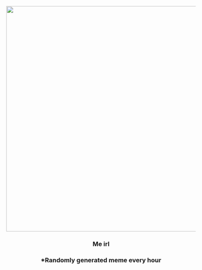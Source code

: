 <p align="center">
        <img src="https://i.redd.it/geaz9efgdvz81.gif" width="600" height="600">
        </p>
        <h3 align="center">Me irl</h3>
        <h3 align="center">*Randomly generated meme every hour</h3>
    